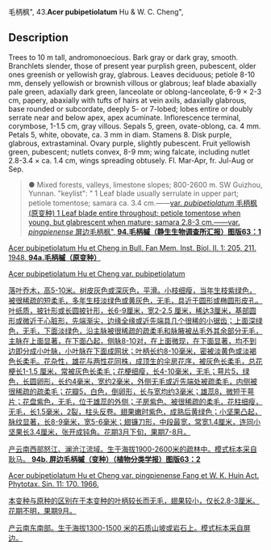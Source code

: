 毛柄枫",
43.**Acer pubipetiolatum** Hu & W. C. Cheng",

## Description
Trees to 10 m tall, andromonoecious. Bark gray or dark gray, smooth. Branchlets slender, those of present year purplish green, pubescent, older ones greenish or yellowish gray, glabrous. Leaves deciduous; petiole 8-10 mm, densely yellowish or brownish villous or glabrous; leaf blade abaxially pale green, adaxially dark green, lanceolate or oblong-lanceolate, 6-9 × 2-3 cm, papery, abaxially with tufts of hairs at vein axils, adaxially glabrous, base rounded or subcordate, deeply 5- or 7-lobed; lobes entire or doubly serrate near and below apex, apex acuminate. Inflorescence terminal, corymbose, 1-1.5 cm, gray villous. Sepals 5, green, ovate-oblong, ca. 4 mm. Petals 5, white, obovate, ca. 3 mm in diam. Stamens 8. Disk purple, glabrous, extrastaminal. Ovary purple, slightly pubescent. Fruit yellowish green, pubescent; nutlets convex, 8-9 mm; wing falcate, including nutlet 2.8-3.4 × ca. 1.4 cm, wings spreading obtusely. Fl. Mar-Apr, fr. Jul-Aug or Sep.

> ● Mixed forests, valleys, limestone slopes; 800-2600 m. SW Guizhou, Yunnan.
  "keylist": "
1 Leaf blade usually serrulate in upper part; petiole tomentose; samara ca. 3.4 cm.——<a href='/info/Acer pubipetiolatum var. pubipetiolatum?t=foc'>var. *pubipetiolatum* 毛柄枫(原变种)
1 Leaf blade entire throughout; petiole tomentose when young, but glabrescent when mature; samara 2.8-3 cm.——<a href='/info/Acer pubipetiolatum var. pingpienense?t=foc'>var. *pingpienense* 屏边毛柄枫",
**94.毛柄槭（静生生物调查所汇报）图版63：1**

Acer pubipetiolatum Hu et Cheng in Bull. Fan Mem. Inst. Biol. II. 1: 205, 211. 1948.
**94a.毛柄槭（原变种）**

Acer pubipetiolatum Hu et Cheng var. pubipetiolatum

落叶乔木，高5-10米。树皮灰色或深灰色，平滑。小枝细瘦，当年生枝紫绿色，被很稀疏的短柔毛，多年生枝淡绿色或黄灰色，无毛，具近于圆形或椭圆形皮孔。叶纸质，披针形或长圆披针形，长6-9厘米，宽2-2.5 厘米，稀达3厘米，基部圆形或微近于心脏形，先端渐尖，边缘全缘或近先端具几个很稀的小锯齿；上面深绿色，无毛，下面淡绿色，沿主脉被很稀疏的疏柔毛和脉腋被丛毛外其余部分无毛，主脉在上面显著，在下面凸起，侧脉8-10对，在上面微现，在下面显著，均不到边即分成小叶脉，小叶脉在下面成网状；叶柄长约8-10毫米，密被淡黄色或淡褐色长柔毛。花杂性，雄花与两性花同株，成顶生的伞房花序，被灰色长柔毛，总花梗长1-1.5 厘米，常被灰色长柔毛；花梗细瘦，长4-10毫米，无毛；萼片5，绿色，长圆卵形，长约4毫米，宽约2毫米，外侧无毛或近先端处被疏柔毛，内侧被很稀疏的疏柔毛；花瓣5，白色，倒卵形，长与宽均约3毫米；雄蕊8，微短于萼片；花盘紫色，无毛，位于雄蕊的外侧；子房紫色、被很稀疏的柔毛，花柱细瘦，无毛，长1.5毫米，2裂，柱头反卷。翅果嫩时紫色，成熟后黄绿色；小坚果凸起，脉纹显著，长8-9毫米，宽5-6毫米；翅镰刀形，中段最宽，常宽1.4厘米，连同小坚果长3.4厘米，张开成钝角。花期3月下旬，果期7-8月。

产云南西部怒江、澜沧江流域。生于海拔1900-2600米的疏林中。模式标本采自耿马。
**94b. 屏边毛柄槭（变种）（植物分类学报）图版63：2**

Acer pubipetiolatum Hu et Cheng var. pingpienense Fang et W. K. Huin Act. Phytotax. Sin. 11: 170. 1966.

本变种与原种的区别在于本变种的叶柄较长而无毛，翅果较小，仅长2.8-3厘米。花期不明，果期9月。

产云南东南部。生于海拔1300-1500 米的石质山坡或岩石上。模式标本采自屏边。
